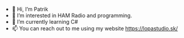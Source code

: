 - 👋 Hi, I’m Patrik
- 👀 I’m interested in HAM Radio and programming.
- 🌱 I’m currently learning C#
- 📫 You can reach out to me using my website https://lopastudio.sk/ 
